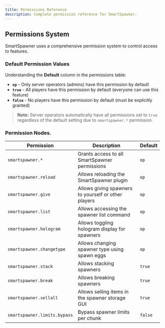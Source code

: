 ```yaml
---
title: Permissions Reference
description: Complete permission reference for SmartSpawner.
---
```


## Permissions System

SmartSpawner uses a comprehensive permission system to control access to features.

### Default Permission Values

Understanding the **Default** column in the permissions table:

- **`op`** - Only server operators (admins) have this permission by default
- **`true`** - All players have this permission by default (everyone can use this feature)
- **`false`** - No players have this permission by default (must be explicitly granted)

> **Note:** Server operators automatically have all permissions set to `true` regardless of the default setting due to `smartspawner.*` permission.

### Permission Nodes.
| **Permission**                    | **Description**                                       | **Default** |
|-----------------------------------|-------------------------------------------------------|-------------|
| `smartspawner.*`                 | Grants access to all SmartSpawner permissions        | `op`        |
| `smartspawner.reload`            | Allows reloading the SmartSpawner plugin             | `op`        |
| `smartspawner.give`              | Allows giving spawners to yourself or other players  | `op`        |
| `smartspawner.list`              | Allows accessing the spawner list command            | `op`        |
| `smartspawner.hologram`          | Allows toggling hologram display for spawners        | `op`        |
| `smartspawner.changetype`        | Allows changing spawner type using spawn eggs        | `op`      |
| `smartspawner.stack`             | Allows stacking spawners                              | `true`      |
| `smartspawner.break`             | Allows breaking spawners                              | `true`      |
| `smartspawner.sellall`           | Allows selling items in the spawner storage GUI      | `true`      |
| `smartspawner.limits.bypass`     | Bypass spawner limits per chunk                      | `false`     |